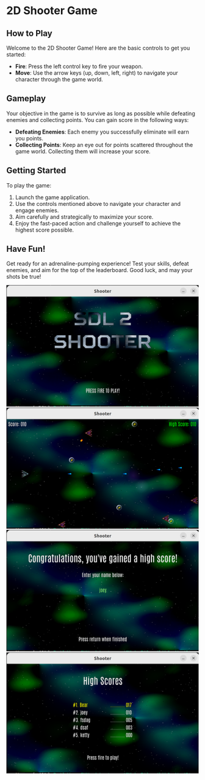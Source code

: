 # 2D Shooter Game

## How to Play

Welcome to the 2D Shooter Game! Here are the basic controls to get you started:

- **Fire**: Press the left control key to fire your weapon.
- **Move**: Use the arrow keys (up, down, left, right) to navigate your character through the game world.

## Gameplay

Your objective in the game is to survive as long as possible while defeating enemies and collecting points. You can gain score in the following ways:

- **Defeating Enemies**: Each enemy you successfully eliminate will earn you points.
- **Collecting Points**: Keep an eye out for points scattered throughout the game world. Collecting them will increase your score.

## Getting Started

To play the game:

1. Launch the game application.
2. Use the controls mentioned above to navigate your character and engage enemies.
3. Aim carefully and strategically to maximize your score.
4. Enjoy the fast-paced action and challenge yourself to achieve the highest score possible.

## Have Fun!

Get ready for an adrenaline-pumping experience! Test your skills, defeat enemies, and aim for the top of the leaderboard. Good luck, and may your shots be true!

![](demo/opening.png)
![](demo/playing.png)
![](demo/enter_name.png)
![](demo/highscore_table.png)